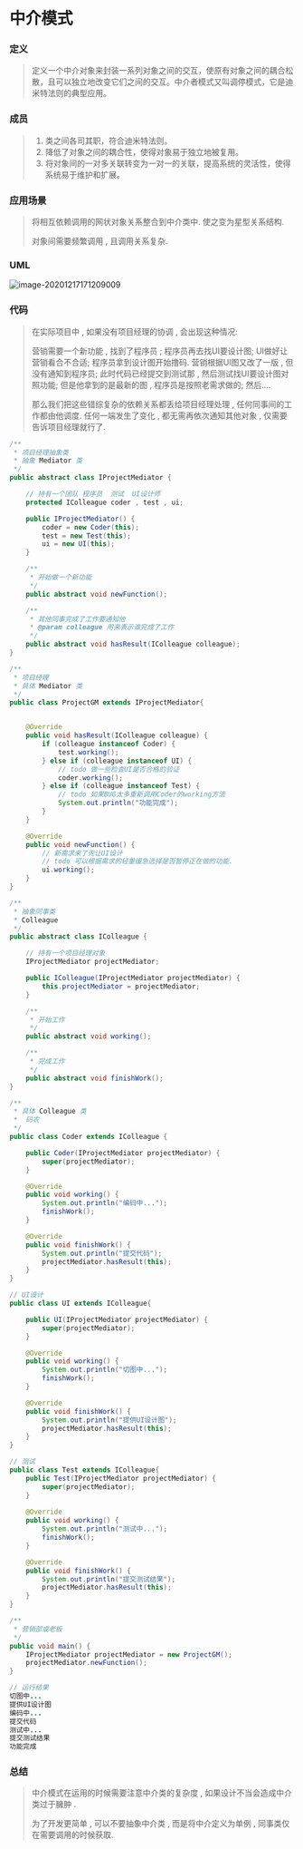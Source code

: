 # 中介模式

### 定义

> 定义一个中介对象来封装一系列对象之间的交互，使原有对象之间的耦合松散，且可以独立地改变它们之间的交互。中介者模式又叫调停模式，它是迪米特法则的典型应用。

### 成员

> 1. 类之间各司其职，符合迪米特法则。
> 2. 降低了对象之间的耦合性，使得对象易于独立地被复用。
> 3. 将对象间的一对多关联转变为一对一的关联，提高系统的灵活性，使得系统易于维护和扩展。

### 应用场景

> 将相互依赖调用的网状对象关系整合到中介类中. 使之变为星型关系结构.
>
> 对象间需要频繁调用 , 且调用关系复杂.

### UML

![image-20201217171209009](行为型模式之_中介模式.assets/image-20201217171209009.png)

### 代码

> 在实际项目中 , 如果没有项目经理的协调 , 会出现这种情况:
>
> 营销需要一个新功能 , 找到了程序员 ;
> 程序员再去找UI要设计图;
> UI做好让营销看合不合适;
> 程序员拿到设计图开始撸码.
> 营销根据UI图又改了一版 , 但没有通知到程序员;
> 此时代码已经提交到测试那 , 然后测试找UI要设计图对照功能;
> 但是他拿到的是最新的图 , 程序员是按照老需求做的;
> 然后....
>
> 那么我们把这些错综复杂的依赖关系都丢给项目经理处理 , 任何同事间的工作都由他调度. 任何一端发生了变化 , 都无需再依次通知其他对象 , 仅需要告诉项目经理就行了.

```java
/**
 * 项目经理抽象类
 * 抽象 Mediator 类
 */
public abstract class IProjectMediator {

    // 持有一个团队 程序员  测试  UI设计师
    protected IColleague coder , test , ui;

    public IProjectMediator() {
        coder = new Coder(this);
        test = new Test(this);
        ui = new UI(this);
    }

    /**
     * 开始做一个新功能
     */
    public abstract void newFunction();

    /**
     * 其他同事完成了工作要通知他
     * @param colleague 用来表示谁完成了工作
     */
    public abstract void hasResult(IColleague colleague);
}
```

```java
/**
 * 项目经理
 * 具体 Mediator 类
 */
public class ProjectGM extends IProjectMediator{


    @Override
    public void hasResult(IColleague colleague) {
        if (colleague instanceof Coder) {
            test.working();
        } else if (colleague instanceof UI) {
            // todo 做一些检查UI是否合格的验证
            coder.working();
        } else if (colleague instanceof Test) {
            // todo 如果BUG太多重新调用Coder的working方法
            System.out.println("功能完成");
        }
    }

    @Override
    public void newFunction() {
        // 新需求来了先让UI设计
        // todo 可以根据需求的轻重缓急选择是否暂停正在做的功能.
        ui.working();
    }
}

```

```java
/**
 * 抽象同事类
 * Colleague
 */
public abstract class IColleague {

    // 持有一个项目经理对象
    IProjectMediator projectMediator;

    public IColleague(IProjectMediator projectMediator) {
        this.projectMediator = projectMediator;
    }

    /**
     * 开始工作
     */
    public abstract void working();

    /**
     * 完成工作
     */
    public abstract void finishWork();
}
```

```java
/**
 * 具体 Colleague 类
 *  码农
 */
public class Coder extends IColleague {

    public Coder(IProjectMediator projectMediator) {
        super(projectMediator);
    }

    @Override
    public void working() {
        System.out.println("编码中...");
        finishWork();
    }

    @Override
    public void finishWork() {
        System.out.println("提交代码");
        projectMediator.hasResult(this);
    }
}

// UI设计
public class UI extends IColleague{

    public UI(IProjectMediator projectMediator) {
        super(projectMediator);
    }

    @Override
    public void working() {
        System.out.println("切图中...");
        finishWork();
    }

    @Override
    public void finishWork() {
        System.out.println("提供UI设计图");
        projectMediator.hasResult(this);
    }
}

// 测试
public class Test extends IColleague{
    public Test(IProjectMediator projectMediator) {
        super(projectMediator);
    }
  
    @Override
    public void working() {
        System.out.println("测试中...");
        finishWork();
    }

    @Override
    public void finishWork() {
        System.out.println("提交测试结果");
        projectMediator.hasResult(this);
    }
}

```

```java
/**
 * 营销部或老板
 */
public void main() {
    IProjectMediator projectMediator = new ProjectGM();
    projectMediator.newFunction();
}

// 运行结果
切图中...
提供UI设计图
编码中...
提交代码
测试中...
提交测试结果
功能完成
```

### 总结

> 中介模式在运用的时候需要注意中介类的复杂度 , 如果设计不当会造成中介类过于臃肿 .
>
> 为了开发更简单 , 可以不要抽象中介类 , 而是将中介定义为单例 , 同事类仅在需要调用的时候获取.

